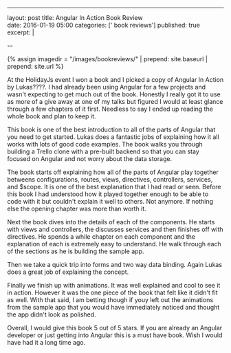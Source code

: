---
layout: post
title: Angular In Action Book Review  
date: 2016-01-19 05:00
categories: [' book reviews']
published: true
excerpt: |

--

{% assign imagedir = "/images/bookreviews/" | prepend: site.baseurl | prepend: site.url %}

At the HolidayJs event I won a book and I picked a copy of Angular In Action by Lukas????.  I had already been using Angular for a few projects and wasn't expecting to get much out of the book.  Honestly I really got it to use as more of a give away at one of my talks but figured I would at least glance through a few chapters of it first.  Needless to say I ended up reading the whole book and plan to keep it.

This book is one of the best introduction to all of the parts of Angular that you need to get started.  Lukas does a fantastic jobs of explaining how it all works with lots of good code examples.  The book walks you through building a Trello clone with a pre-built backend so that you can stay focused on Angular and not worry about the data storage.

The book starts off explaining how all of the parts of Angular play together betweens configurations, routes, views, directives, controllers, services, and $scope.  It is one of the best explanation that I had read or seen.  Before this book I had  understood how it played together enough to be able to code with it but couldn't explain it well to others.  Not anymore.  If nothing else the opening chapter was more than worth it. 

Next the book dives into the details of each of the components.  He starts with views and controllers, the discusses services and then finishes off with directives.  He spends a while chapter on each component and the explanation of each is extremely easy to understand.  He walk through each of the sections as  he is building the sample app.

Then we take a quick trip into forms and two way data binding.  Again Lukas does a great job of explaining the concept.  

Finally we finish up with animations.  It was well explained and cool to see it in action.  However it was the one piece of the book that felt like it didn't fit as well.  With that said, I am betting though if youy left out the animations from the sample app that you would have immediately noticed and thought the app didn't look as polished.  

Overall, I would give this book 5 out of 5 stars.  If you are already an Angular developer or just getting into Angular this is a must have book.  Wish I would have had it a long time ago.
